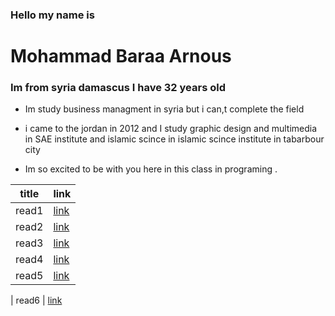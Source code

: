 
 ### Hello my name is  
 #  Mohammad Baraa Arnous

  ### Im from syria damascus I have 32 years old 

 * Im study business managment in syria but 
 i can,t complete the field 

 * i came to the jordan in 2012 and I study graphic design and multimedia in SAE institute and islamic scince in islamic scince institute in tabarbour city

  *  Im so excited to be with you here in this class in programing  .

| title       | link |
| ----------- | ----------- |
| read1      | [link](https://baraaarnous.github.io/reading.notes/read1)       |
| read2      | [link](https://baraaarnous.github.io/reading.notes/read2)      |
| read3      | [link](https://baraaarnous.github.io/reading.notes/read3)      |
| read4      | [link](https://baraaarnous.github.io/reading.notes/read4)
| read5      | [link](https://baraaarnous.github.io/reading.notes/read5)

| read6      | [link](https://baraaarnous.github.io/reading.notes/read6)




